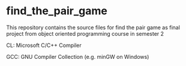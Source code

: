 # find_the_pair_game

This repository contains the source files for find the pair game as final project from object oriented programming course in semester 2

CL: Microsoft C/C++ Compiler

GCC: GNU Compiler Collection (e.g. minGW on Windows)
